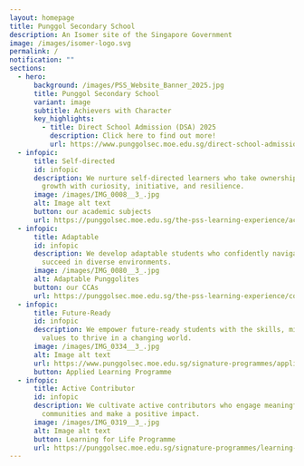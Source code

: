 ```yaml
---
layout: homepage
title: Punggol Secondary School
description: An Isomer site of the Singapore Government
image: /images/isomer-logo.svg
permalink: /
notification: ""
sections:
  - hero:
      background: /images/PSS_Website_Banner_2025.jpg
      title: Punggol Secondary School
      variant: image
      subtitle: Achievers with Character
      key_highlights:
        - title: Direct School Admission (DSA) 2025
          description: Click here to find out more!
          url: https://www.punggolsec.moe.edu.sg/direct-school-admission-dsa-2025/
  - infopic:
      title: Self-directed
      id: infopic
      description: We nurture self-directed learners who take ownership of their
        growth with curiosity, initiative, and resilience.
      image: /images/IMG_0008__3_.jpg
      alt: Image alt text
      button: our academic subjects
      url: https://punggolsec.moe.edu.sg/the-pss-learning-experience/academic-subjects/english-language-n-literature/
  - infopic:
      title: Adaptable
      id: infopic
      description: We develop adaptable students who confidently navigate change and
        succeed in diverse environments.
      image: /images/IMG_0080__3_.jpg
      alt: Adaptable Punggolites
      button: our CCAs
      url: https://punggolsec.moe.edu.sg/the-pss-learning-experience/co-curricular-activities-ccas/clubs-and-societies/art-club/
  - infopic:
      title: Future-Ready
      id: infopic
      description: We empower future-ready students with the skills, mindset, and
        values to thrive in a changing world.
      image: /images/IMG_0334__3_.jpg
      alt: Image alt text
      url: https://www.punggolsec.moe.edu.sg/signature-programmes/applied-learning-programme-in-environment-education/
      button: Applied Learning Programme
  - infopic:
      title: Active Contributor
      id: infopic
      description: We cultivate active contributors who engage meaningfully with their
        communities and make a positive impact.
      image: /images/IMG_0319__3_.jpg
      alt: Image alt text
      button: Learning for Life Programme
      url: https://punggolsec.moe.edu.sg/signature-programmes/learning-for-life-programme-in-community-and-youth-leadership/
---
```

